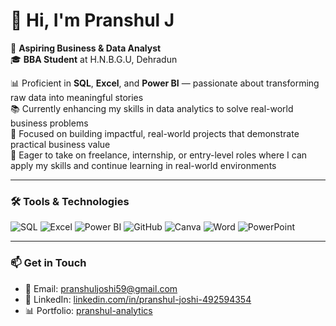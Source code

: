 # 👋 Hi, I'm Pranshul J

💼 **Aspiring Business & Data Analyst**  
🎓 **BBA Student** at H.N.B.G.U, Dehradun  

📊 Proficient in **SQL**, **Excel**, and **Power BI** — passionate about transforming raw data into meaningful stories  
📚 Currently enhancing my skills in data analytics to solve real-world business problems  
🚀 Focused on building impactful, real-world projects that demonstrate practical business value  
🌟 Eager to take on freelance, internship, or entry-level roles where I can apply my skills and continue learning in real-world environments

---

### 🛠️ Tools & Technologies

![SQL](https://img.shields.io/badge/-SQL-4479A1?style=for-the-badge&logo=postgresql&logoColor=white)
![Excel](https://img.shields.io/badge/-Excel-217346?style=for-the-badge&logo=microsoft-excel&logoColor=white)
![Power BI](https://img.shields.io/badge/-Power%20BI-F2C811?style=for-the-badge&logo=power-bi&logoColor=black)
![GitHub](https://img.shields.io/badge/-GitHub-181717?style=for-the-badge&logo=github&logoColor=white)
![Canva](https://img.shields.io/badge/-Canva-00C4CC?style=for-the-badge&logo=canva&logoColor=white)
![Word](https://img.shields.io/badge/-Word-2B579A?style=for-the-badge&logo=microsoft-word&logoColor=white)
![PowerPoint](https://img.shields.io/badge/-PowerPoint-B7472A?style=for-the-badge&logo=microsoft-powerpoint&logoColor=white)

---

### 📫 Get in Touch  
- 📧 Email: [pranshuljoshi59@gmail.com](mailto:pranshuljoshi59@gmail.com)  
- 🔗 LinkedIn: [linkedin.com/in/pranshul-joshi-492594354](https://www.linkedin.com/in/pranshul-joshi-492594354)
- 📊 Portfolio: [pranshul-analytics](https://pranshul-analytics-hub.lovable.app/)
